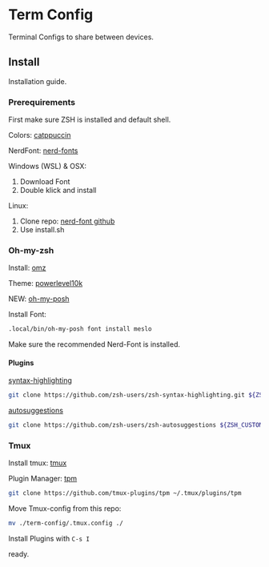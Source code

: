 # Term Config

Terminal Configs to share between devices.



## Install

Installation guide.



### Prerequirements

First make sure ZSH is installed and default shell.


Colors: [catppuccin](https://github.com/catppuccin/catppuccin)


NerdFont: [nerd-fonts](https://www.nerdfonts.com/)

Windows (WSL) & OSX:

1. Download Font
2. Double klick and install


Linux:

1. Clone repo: [nerd-font github](https://github.com/ryanoasis/nerd-fonts)
2. Use install.sh



### Oh-my-zsh

Install: [omz](https://github.com/ohmyzsh/ohmyzsh)


Theme: [powerlevel10k](https://github.com/romkatv/powerlevel10k)

NEW: [oh-my-posh](https://ohmyposh.dev/)

Install Font: 
```bash
.local/bin/oh-my-posh font install meslo
```


Make sure the recommended Nerd-Font is installed.


#### Plugins

[syntax-highlighting](https://github.com/zsh-users/zsh-syntax-highlighting)

```bash
git clone https://github.com/zsh-users/zsh-syntax-highlighting.git ${ZSH_CUSTOM:-~/.oh-my-zsh/custom}/plugins/zsh-syntax-highlighting
```


[autosuggestions](https://github.com/zsh-users/zsh-autosuggestions)


```bash
git clone https://github.com/zsh-users/zsh-autosuggestions ${ZSH_CUSTOM:-~/.oh-my-zsh/custom}/plugins/zsh-autosuggestions
```



### Tmux

Install tmux: [tmux](https://github.com/tmux/tmux)

Plugin Manager: [tpm](https://github.com/tmux-plugins/tpm)


```bash
git clone https://github.com/tmux-plugins/tpm ~/.tmux/plugins/tpm
```

Move Tmux-config from this repo:

```bash
mv ./term-config/.tmux.config ./
```

Install Plugins with `C-s I`

ready.



